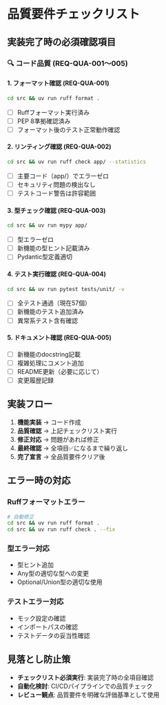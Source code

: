 # 品質要件チェックリスト

## 実装完了時の必須確認項目

### 🔍 コード品質 (REQ-QUA-001～005)

#### 1. フォーマット確認 (REQ-QUA-001)
```bash
cd src && uv run ruff format .
```
- [ ] Ruffフォーマット実行済み
- [ ] PEP 8準拠確認済み  
- [ ] フォーマット後のテスト正常動作確認

#### 2. リンティング確認 (REQ-QUA-002)
```bash
cd src && uv run ruff check app/ --statistics
```
- [ ] 主要コード（app/）でエラーゼロ
- [ ] セキュリティ問題の検出なし
- [ ] テストコード警告は許容範囲

#### 3. 型チェック確認 (REQ-QUA-003)
```bash
cd src && uv run mypy app/
```
- [ ] 型エラーゼロ
- [ ] 新機能の型ヒント記載済み
- [ ] Pydantic型定義適切

#### 4. テスト実行確認 (REQ-QUA-004)
```bash
cd src && uv run pytest tests/unit/ -v
```
- [ ] 全テスト通過（現在57個）
- [ ] 新機能のテスト追加済み
- [ ] 異常系テスト含有確認

#### 5. ドキュメント確認 (REQ-QUA-005)
- [ ] 新機能のdocstring記載
- [ ] 複雑処理にコメント追加
- [ ] README更新（必要に応じて）
- [ ] 変更履歴記録

## 実装フロー

1. **機能実装** → コード作成
2. **品質確認** → 上記チェックリスト実行
3. **修正対応** → 問題があれば修正
4. **最終確認** → 全項目✅になるまで繰り返し
5. **完了宣言** → 全品質要件クリア後

## エラー時の対応

### Ruffフォーマットエラー
```bash
# 自動修正
cd src && uv run ruff format .
cd src && uv run ruff check . --fix
```

### 型エラー対応
- 型ヒント追加
- Any型の適切な型への変更
- Optional/Union型の適切な使用

### テストエラー対応  
- モック設定の確認
- インポートパスの確認
- テストデータの妥当性確認

## 見落とし防止策

- **チェックリスト必須実行**: 実装完了時の全項目確認
- **自動化検討**: CI/CDパイプラインでの品質チェック
- **レビュー観点**: 品質要件を明確な評価基準として使用
